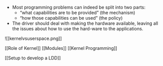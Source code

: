 
- Most programming problems can indeed be split into two parts:  
	- “what capabilities are to be provided” (the mechanism)  
	- “how those capabilities can be used” (the policy) 
- The driver should deal with making the hardware available, leaving all the issues about how to use the hard-ware to the applications.

![[kernelvsuserspace.png]]

[[Role of Kernel]]
[[Modules]]
[[Kernel Programming]]


[[Setup to develop a LDD]]

